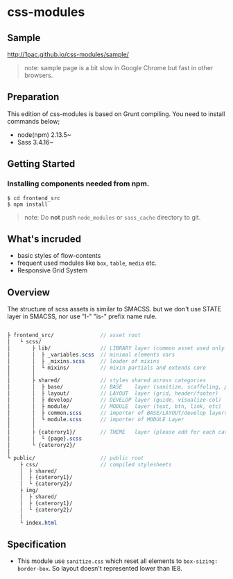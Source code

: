 # css-modules

## Sample
http://1pac.github.io/css-modules/sample/
> note: sample page is a bit slow in Google Chrome but fast in other browsers.

## Preparation

This edition of css-modules is based on Grunt compiling.
You need to install commands below;

* node(npm) 2.13.5~
* Sass 3.4.16~

## Getting Started

### Installing components needed from npm.

```
$ cd frontend_src
$ npm install
```

> note: Do **not** push `node_modules` or `sass_cache` directory to git.


## What's incruded

* basic styles of flow-contents
* frequent used modules like `box`, `table`, `media` etc.
* Responsive Grid System


## Overview

The structure of scss assets is similar to SMACSS.
but we don't use STATE layer in SMACSS, nor use "l-" "is-" prefix name rule.

```scss

├ frontend_src/               // asset root
│   └ scss/
│       ├ lib/                // LIBRARY layer (common asset used only in SCSS)
│       │  ├ _variables.scss  // minimal elements vars
│       │  ├ _mixins.scss     // loader of mixins
│       │  └ mixins/          // mixin partials and extends core
│       │
│       ├ shared/             // styles shared across categories
│       │  ├ base/            // BASE    layer (sanitize, scaffoling, print)
│       │  ├ layout/          // LAYOUT  layer (grid, header/footer)
│       │  ├ develop/         // DEVELOP layer (guide, visualize-col)
│       │  ├ module/          // MODULE  layer (text, btn, link, etc)
│       │  ├ common.scss      // importer of BASE/LAYOUT/develop layers.
│       │  └ module.scss      // importer of MODULE Layer
│       │
│       ├ {caterory1}/        // THEME   layer (please add for each category)
│       │  └ {page}.scss
│       └ {caterory2}/
│
└ public/                     // public root
    ├ css/                    // compiled stylesheets
    │  ├ shared/
    │  ├ {caterory1}/
    │  └ {caterory2}/
    ├ img/
    │  ├ shared/
    │  ├ {caterory1}/
    │  └ {caterory2}/
    │
    └ index.html

```

## Specification

* This module use `sanitize.css` which reset all elements to `box-sizing: border-box`. So layout doesn't represented lower than IE8.
